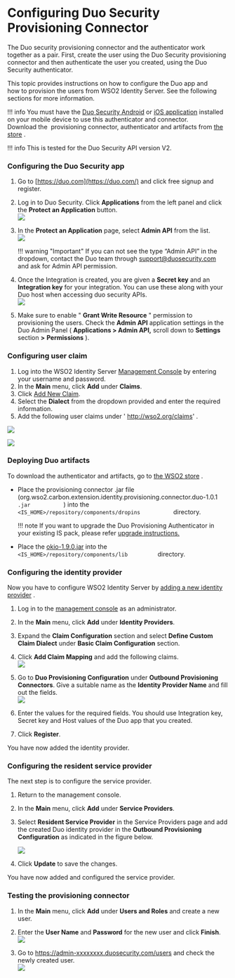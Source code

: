 # Configuring Duo Security Provisioning Connector

The Duo security provisioning connector and the authenticator work
together as a pair. First, create the user using the Duo Security
provisioning connector and then authenticate the user you created, using
the Duo Security authenticator.

This topic provides instructions on how to configure the Duo app and
how to provision the users from WSO2 Identity Server. See the following
sections for more information.

!!! info 
    You must have the [Duo Security
    Android](https://play.google.com/store/apps/details?id=com.duosecurity.duomobile&hl=en)
    or [iOS
    application](https://itunes.apple.com/us/app/duo-mobile/id422663827?mt=8)
    installed on your mobile device to use this authenticator and
    connector.  
    Download the  provisioning connector, authenticator and artifacts from
    [the
    store](https://store.wso2.com/store/assets/isconnector/details/ef24e15b-8a53-4b8d-898e-108a04dc8f73)
    .

!!! info 
    This is tested for the Duo Security API version V2.

### Configuring the Duo Security app

1.  Go to [https://duo.com](https://duo.com/) and click free signup and
    register.
2.  Log in to Duo Security. Click **Applications** from the left panel
    and click the **Protect an Application** button.  
    ![](../../assets/img/51486739/51451210.png) 
3.  In the **Protect an Application** page, select **Admin API** from
    the list.  
    ![](../../assets/img/51486739/51451211.png) 

    !!! warning "Important"
        If you can not see the type “Admin API” in the
        dropdown, contact the Duo team through <support@duosecurity.com> and
        ask for Admin API permission.
    

4.  Once the Integration is created, you are given a **Secret key** and
    an **Integration key** for your integration. You can use these along
    with your Duo host when accessing duo security APIs.  
    ![](../../assets/img/51486739/51451212.png) 
5.  Make sure to enable " **Grant Write Resource** " permission to
    provisioning the users. Check the **Admin API** application settings
    in the Duo Admin Panel ( **Applications \> Admin API,** scroll down
    to **Settings** section **\>** **Permissions** ).

### Configuring user claim

1.  Log into the WSO2 Identity Server [Management
    Console](../../setup/getting-started-with-the-management-console)
    by entering your username and password.
2.  In the **Main** menu, click **Add** under **Claims**.
3.  Click [Add New
    Claim](../../learn/adding-claim-mapping).
4.  Select the **Dialect** from the dropdown provided and enter the
    required information.
5.  Add the following user claims under ' http://wso2.org/claims' .

![](../../assets/img/51486808/51451229.png) 

![](../../assets/img/51486808/51451230.png) 

### Deploying Duo artifacts

To download the authenticator and artifacts, go to [the WSO2
store](https://store.wso2.com/store/assets/isconnector/list?q=%22_default%22%3A%22Duo%22)
.

-   Place the provisioning connector .jar file
    (org.wso2.carbon.extension.identity.provisioning.connector.duo-1.0.1
    `            .jar           ` ) into the
    `            <IS_HOME>/repository/components/dropins           `
    directory.

    !!! note
        If you want to upgrade the Duo Provisioning Authenticator in your
        existing IS pack, please refer [upgrade
        instructions.](../../develop/upgrading-an-authenticator)
    
-   Place the [okio-1.9.0.jar](https://github.com/square/okio/tree/okio-parent-1.9.0#download) into
    the `           <IS_HOME>/repository/components/lib          `
    directory.

### Configuring the identity provider

Now you have to configure WSO2 Identity Server by [adding a new identity
provider](../../learn/adding-and-configuring-an-identity-provider)
.

1.  Log in to the [management
    console](../../setup/getting-started-with-the-management-console)
    as an administrator.
2.  In the **Main** menu, click **Add** under **Identity Providers**.
3.  Expand the **Claim Configuration** section and select **Define
    Custom Claim Dialect** under **Basic Claim Configuration** section.
4.  Click **Add Claim Mapping** and add the following claims.  
    ![](../../assets/img/51486808/51451231.png) 
5.  Go to **Duo Provisioning Configuration** under **Outbound
    Provisioning Connectors**. Give a suitable name as the **Identity
    Provider Name** and fill out the fields.  
    ![](../../assets/img/51486808/53284965.png) 
6.  Enter the values for the required fields. You should use Integration
    key, Secret key and Host values of the Duo app that you created.

7.  Click **Register**.

You have now added the identity provider.

### Configuring the resident service provider

The next step is to configure the service provider.

1.  Return to the management console.

2.  In the **Main** menu, click **Add** under **Service Providers**.
3.  Select **Resident Service Provider** in the Service Providers page
    and add the created Duo identity provider in the **Outbound
    Provisioning Configuration** as indicated in the figure below.  
    
    ![](../../assets/img/51486808/51451232.png) 

4.  Click **Update** to save the changes.

You have now added and configured the service provider.

### Testing the provisioning connector

1.  In the **Main** menu, click **Add** under **Users and Roles** and
    create a new user.

2.  Enter the **User Name** and **Password** for the new user and click
    **Finish**.  
    ![](../../assets/img/51486808/51451233.png) 

3.  Go to <https://admin-xxxxxxxx.duosecurity.com/users> and check the
    newly created user.  
    ![](../../assets/img/51486808/57008458.png) 
